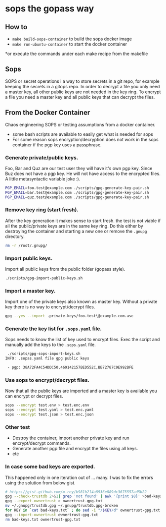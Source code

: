 # sops the gopass way 


## How to

- `make build-sops-container` to build the sops docker image  
- `make run-ubuntu-container` to start the docker container  

*or execute the commands under each make recipe from the makefile

## Sops

SOPS or secret operations i a way to store secrets in a git repo, for example keeping the secrets in a gitops repo. In order to decrypt a file you only need a master key, all other public keys are not needed in the key ring. To encrypt a file you need a master key and all public keys that can decrypt the files.

## From the Docker Container

Chaos engineering SOPS or testing assumptions from a docker container. 

- some bash scripts are available to easily get what is needed for sops 
- For some reason sops encryption/decryption does not work in the sops container if the pgp key uses a passphrase.

### Generate private/public keys.

Foo, Bar and Quz are our test user they will have it's own pgp key. 
Since Buz does not have a pgp key. He will not have access to the encrypted files.  
A little metasyntactic variable joke :).


```bash
PGP_EMAIL=foo.test@example.com ./scripts/gpg-generate-key-pair.sh
PGP_EMAIL=bar.test@example.com ./scripts/gpg-generate-key-pair.sh
PGP_EMAIL=quz.test@example.com ./scripts/gpg-generate-key-pair.sh
```

### Remove key ring (start fresh).

After the key generation it makes sense to start fresh. the test is not viable if all the public/private keys are in the same key ring. Do this either by destroying the container and starting a new one or remove the `.gnupg` directory. 

```bash
rm -r /root/.gnupg/
```

### Import public keys.

Import all public keys from the public folder (gopass style).

```bash
./scripts/gpg-import-public-keys.sh
```

### Import a master key.

Import one of the private keys also known as master key. 
Without a private key there is no way to encrypt/decrypt files.

```bash
gpg --yes --import .private-keys/foo.test\@example.com.asc
```

### Generate the key list for `.sops.yaml` file.

Sops needs to know the list of key used to encrypt files. 
Exec the script and manually add the keys to the `.sops.yaml` file.

```bash
 ./scripts/gpg-sops-import-keys.sh 
INFO: .sopas.yaml file gpg public keys

 - pgp: 38A72FA4C54DDC50,469142157BED552C,BB72787C9E992BFE

```

### Use sops to encrypt/decrypt files.

Now that all the public keys are imported and a master key is available 
you can encrypt or decrypt files.

```bash
sops --encrypt test.env > test.enc.env
sops --encrypt test.yaml > test.enc.yaml
sops --encrypt test.json > test.enc.json
```

### Other test

- Destroy the container, import another private key and run encrypt/decrypt commands.
- Generate another pgp file and encrypt the files using all keys.
- etc


### In case some bad keys are exported.

This happened only in one iteration out of ... many. 
I was to fix the errors using the solution from below gist.

```bash
# https://gist.github.com/m-rey/b981b214a8936e889dc3675557ad5b22
gpg --check-trustdb 2>&1| grep 'not found' | awk '{print $8}' >bad-keys.txt
gpg --export-ownertrust > ownertrust-gpg.txt
mv ~/.gnupg/trustdb.gpg ~/.gnupg/trustdb.gpg-broken
for KEY in `cat bad-keys.txt` ; do sed -i "/$KEY/d" ownertrust-gpg.txt ; done
gpg --import-ownertrust ownertrust-gpg.txt
rm bad-keys.txt ownertrust-gpg.txt
```